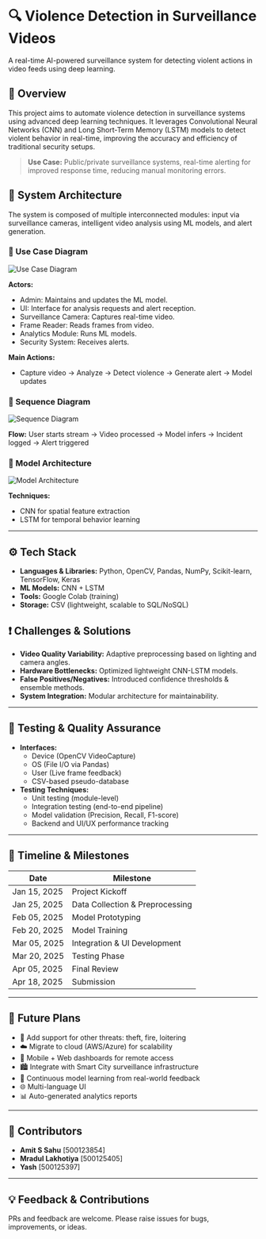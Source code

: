 # 🔍 Violence Detection in Surveillance Videos

A real-time AI-powered surveillance system for detecting violent actions in video feeds using deep learning.

## 📌 Overview

This project aims to automate violence detection in surveillance systems using advanced deep learning techniques. It leverages Convolutional Neural Networks (CNN) and Long Short-Term Memory (LSTM) models to detect violent behavior in real-time, improving the accuracy and efficiency of traditional security setups.

> **Use Case:** Public/private surveillance systems, real-time alerting for improved response time, reducing manual monitoring errors.

## 🧠 System Architecture

The system is composed of multiple interconnected modules: input via surveillance cameras, intelligent video analysis using ML models, and alert generation.

### 🔹 Use Case Diagram
![Use Case Diagram](utils/System-Architecture.png)

**Actors:**
- Admin: Maintains and updates the ML model.
- UI: Interface for analysis requests and alert reception.
- Surveillance Camera: Captures real-time video.
- Frame Reader: Reads frames from video.
- Analytics Module: Runs ML models.
- Security System: Receives alerts.

**Main Actions:**
- Capture video → Analyze → Detect violence → Generate alert → Model updates

### 🔹 Sequence Diagram
![Sequence Diagram](utils/Sequence-Diagram.png)

**Flow:**
User starts stream → Video processed → Model infers → Incident logged → Alert triggered

### 🔹 Model Architecture
![Model Architecture](utils/Model-Architecture.png)

**Techniques:** 
- CNN for spatial feature extraction
- LSTM for temporal behavior learning

---

## ⚙️ Tech Stack

- **Languages & Libraries:** Python, OpenCV, Pandas, NumPy, Scikit-learn, TensorFlow, Keras
- **ML Models:** CNN + LSTM
- **Tools:** Google Colab (training)
- **Storage:** CSV (lightweight, scalable to SQL/NoSQL)

## ❗ Challenges & Solutions

- **Video Quality Variability:** Adaptive preprocessing based on lighting and camera angles.
- **Hardware Bottlenecks:** Optimized lightweight CNN-LSTM models.
- **False Positives/Negatives:** Introduced confidence thresholds & ensemble methods.
- **System Integration:** Modular architecture for maintainability.

---

## 🧪 Testing & Quality Assurance

- **Interfaces:**  
  - Device (OpenCV VideoCapture)  
  - OS (File I/O via Pandas)  
  - User (Live frame feedback)  
  - CSV-based pseudo-database  
- **Testing Techniques:**  
  - Unit testing (module-level)
  - Integration testing (end-to-end pipeline)
  - Model validation (Precision, Recall, F1-score)
  - Backend and UI/UX performance tracking

---

## 📆 Timeline & Milestones

| Date         | Milestone                       |
|--------------|----------------------------------|
| Jan 15, 2025 | Project Kickoff                  |
| Jan 25, 2025 | Data Collection & Preprocessing  |
| Feb 05, 2025 | Model Prototyping                |
| Feb 20, 2025 | Model Training                   |
| Mar 05, 2025 | Integration & UI Development     |
| Mar 20, 2025 | Testing Phase                    |
| Apr 05, 2025 | Final Review                     |
| Apr 18, 2025 | Submission                       |

---

## 🚀 Future Plans

- 🔧 Add support for other threats: theft, fire, loitering
- ☁️ Migrate to cloud (AWS/Azure) for scalability
- 📱 Mobile + Web dashboards for remote access
- 🏙️ Integrate with Smart City surveillance infrastructure
- 🔁 Continuous model learning from real-world feedback
- 🌐 Multi-language UI
- 📊 Auto-generated analytics reports

---

## 👥 Contributors

- **Amit S Sahu** [500123854]  
- **Mradul Lakhotiya** [500125405]  
- **Yash** [500125397]

---

## 💡 Feedback & Contributions

PRs and feedback are welcome. Please raise issues for bugs, improvements, or ideas.
